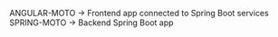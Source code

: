 ANGULAR-MOTO -> Frontend app connected to Spring Boot services
SPRING-MOTO -> Backend Spring Boot app

